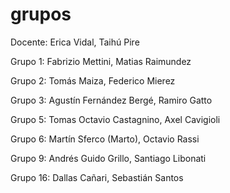 # grupos

Docente: Erica Vidal, Taihú Pire

Grupo 1: Fabrizio Mettini, Matias Raimundez

Grupo 2: Tomás Maiza, Federico Mierez

Grupo 3: Agustín Fernández Bergé, Ramiro Gatto

Grupo 5: Tomas Octavio Castagnino, Axel Cavigioli

Grupo 6: Martín Sferco (Marto), Octavio Rassi

Grupo 9: Andrés Guido Grillo, Santiago Libonati

Grupo 16: Dallas Cañari, Sebastián Santos
